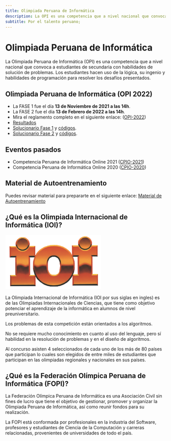 ```yaml
---
title: Olimpiada Peruana de Informática
description: La OPI es una competencia que a nivel nacional que convoca a estudiantes de secundaria con habilidades de solución de problemas. Los estudiantes hacen uso de la lógica, su ingenio y habilidades de programación para resolver los desafíos presentados.
subtitle: Por el talento peruano;
---
```


# Olimpiada Peruana de Informática

La Olimpiada Peruana de Informática (OPI) es una competencia que a nivel nacional que convoca a estudiantes de secundaria con habilidades de solución de problemas. Los estudiantes hacen uso de la lógica, su ingenio y habilidades de programación para resolver los desafíos presentados.

## Olimpiada Peruana de Informática (OPI 2022)


- La FASE 1 fue el día **13 de Noviembre de 2021 a las 14h**.
- La FASE 2 fue el día **13 de Febrero de 2022 a las 14h**.
- Mira el reglamento completo en el siguiente enlace: ([OPI-2022](actual/opi2022))
- [Resultados](actual/opi2022-resultados)
- [Solucionario Fase 1](https://github.com/FOPInformatica/soluciones/blob/master/OPI/2022/Fase%201/Tutorial/Solucionario%20OPI%202022%20Fase%201.pdf) y [códigos](https://github.com/FOPInformatica/soluciones/tree/master/OPI/2022/Fase%201/C%C3%B3digos).
- [Solucionario Fase 2](https://github.com/FOPInformatica/soluciones/blob/master/OPI/2022/Fase%202/Tutorial/Solucionario%20OPI%202022%20Fase%202.pdf) y [códigos](https://github.com/FOPInformatica/soluciones/tree/master/OPI/2022/Fase%202/C%C3%B3digos).

## Eventos pasados

- Competencia Peruana de Informática Online 2021 ([CPIO-2021](pasado/cpio2021))
- Competencia Peruana de Informática Online 2020 ([CPIO-2020](pasado/cpio2020))

## Material de Autoentrenamiento

Puedes revisar material para prepararte en el siguiente enlace: [Material de Autoentrenamiento](auto-entrenamiento)

## ¿Qué es la Olimpiada Internacional de Informática (IOI)?

![Logo IOI](assets/img/ioi-logo.png)

La Olimpiada Internacional de Informática (IOI por sus siglas en ingles) es de las Olimpiadas Internacionales de Ciencias, que tiene como objetivo potenciar el aprendizaje de la informática en alumnos de nivel preuniversitario.

Los problemas de esta competición están orientados a los algoritmos.

No se requiere mucho conocimiento en cuanto al uso del lenguaje, pero sí habilidad en la resolución de problemas y en el diseño de algoritmos.

Al concurso asisten 4 seleccionados de cada uno de los más de 80 países que participan lo cuales son elegidos de entre miles de estudiantes que participan en las olimpiadas regionales y nacionales en sus países.

## ¿Qué es la Federación Olímpica Peruana de Informática (FOPI)?

La Federación Olímpica Peruana de Informática es una Asociación Civil sin fines de lucro que tiene el objetivo de gestionar, promover y organizar la Olimpiada Peruana de Informática, así como reunir fondos para su realización.

La FOPI está conformada por profesionales en la industria del Software, profesores y estudiantes de Ciencia de la Computación y carreras relacionadas, provenientes de universidades de todo el país.
